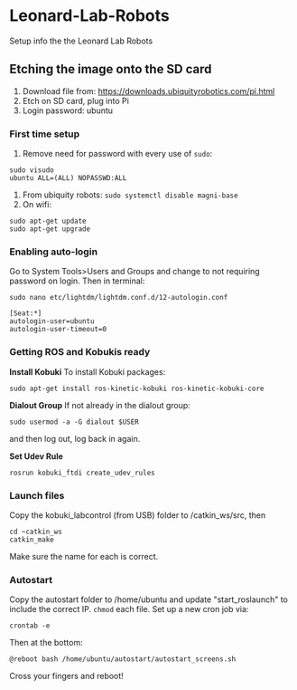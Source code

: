 # Leonard-Lab-Robots
Setup info the the Leonard Lab Robots
## Etching the image onto the SD card
1. Download file from: https://downloads.ubiquityrobotics.com/pi.html
1. Etch on SD card, plug into Pi
1. Login password: ubuntu
### First time setup
1. Remove need for password with every use of `sudo`:
```
sudo visudo
ubuntu ALL=(ALL) NOPASSWD:ALL
```
1. From ubiquity robots: `sudo systemctl disable magni-base`
1. On wifi: 
```
sudo apt-get update
sudo apt-get upgrade
```
### Enabling auto-login
Go to System Tools>Users and Groups and change to not requiring password on login.
Then in terminal:
```
sudo nano etc/lightdm/lightdm.conf.d/12-autologin.conf

[Seat:*]
autologin-user=ubuntu
autologin-user-timeout=0
```

### Getting ROS and Kobukis ready
**Install Kobuki**
To install Kobuki packages:
```
sudo apt-get install ros-kinetic-kobuki ros-kinetic-kobuki-core
```
**Dialout Group**
If not already in the dialout group:
```
sudo usermod -a -G dialout $USER
```
and then log out, log back in again.

**Set Udev Rule**
```
rosrun kobuki_ftdi create_udev_rules
```

### Launch files
Copy the kobuki_labcontrol (from USB) folder to /catkin_ws/src, then
```
cd ~catkin_ws
catkin_make
```
Make sure the name for each is correct.

### Autostart
Copy the autostart folder to /home/ubuntu and update "start_roslaunch" to include the correct IP.
```chmod``` each file. 
Set up a new cron job via:
```
crontab -e
```

Then at the bottom:
```
@reboot bash /home/ubuntu/autostart/autostart_screens.sh
```

Cross your fingers and reboot!
